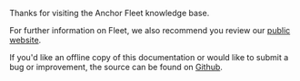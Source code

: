 Thanks for visiting the Anchor Fleet knowledge base.

For further information on Fleet, we also recommend you review our
[public website](https://www.anchorfleet.com/).

If you'd like an offline copy of this documentation or would like to submit a
bug or improvement, the source can be found on
[Github](https://github.com/anchor/fleet-magento-docs).
